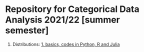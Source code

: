 # Repository for Categorical Data Analysis 2021/22 [summer semester]

1. Distributions: [1. basics, codes in Python, R and Julia](notebooks/cda-1-distributions.ipynb)
